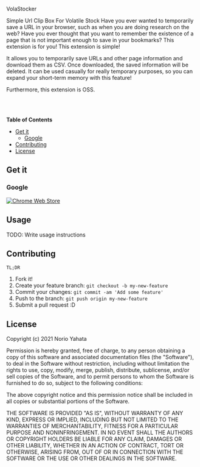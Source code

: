 <p>VolaStocker</p>

Simple Url Clip Box For Volatile Stock
Have you ever wanted to temporarily save a URL in your browser, such as when you are doing research on the web?
Have you ever thought that you want to remember the existence of a page that is not important enough to save in your bookmarks?
This extension is for you!
This extension is simple!

It allows you to temporarily save URLs and other page information and download them as CSV. Once downloaded, the saved information will be deleted.
It can be used casually for really temporary purposes, so you can expand your short-term memory with this feature!

Furthermore, this extension is OSS.

<br><br>

**Table of Contents**
- [Get it](#get-it)
  - [Google](#google)
- [Contributing](#contributing)
- [License](#license)

## Get it
### Google

[![Chrome Web Store](https://storage.googleapis.com/web-dev-uploads/image/WlD8wC6g8khYWPJUsQceQkhXSlv1/iNEddTyWiMfLSwFD6qGq.png)](https://chrome.google.com/webstore/detail/volastocker/jjljjngnfoimpnnhojceffllmcjhenia)

 
## Usage
 
TODO: Write usage instructions
 
## Contributing
 
`TL;DR`
1. Fork it!
2. Create your feature branch: `git checkout -b my-new-feature`
3. Commit your changes: `git commit -am 'Add some feature'`
4. Push to the branch: `git push origin my-new-feature`
5. Submit a pull request :D

 
## License
 
Copyright (c) 2021 Norio Yahata

Permission is hereby granted, free of charge, to any person obtaining a copy
of this software and associated documentation files (the "Software"), to deal
in the Software without restriction, including without limitation the rights
to use, copy, modify, merge, publish, distribute, sublicense, and/or sell
copies of the Software, and to permit persons to whom the Software is
furnished to do so, subject to the following conditions:

The above copyright notice and this permission notice shall be included in all
copies or substantial portions of the Software.

THE SOFTWARE IS PROVIDED "AS IS", WITHOUT WARRANTY OF ANY KIND, EXPRESS OR
IMPLIED, INCLUDING BUT NOT LIMITED TO THE WARRANTIES OF MERCHANTABILITY,
FITNESS FOR A PARTICULAR PURPOSE AND NONINFRINGEMENT. IN NO EVENT SHALL THE
AUTHORS OR COPYRIGHT HOLDERS BE LIABLE FOR ANY CLAIM, DAMAGES OR OTHER
LIABILITY, WHETHER IN AN ACTION OF CONTRACT, TORT OR OTHERWISE, ARISING FROM,
OUT OF OR IN CONNECTION WITH THE SOFTWARE OR THE USE OR OTHER DEALINGS IN THE
SOFTWARE.
